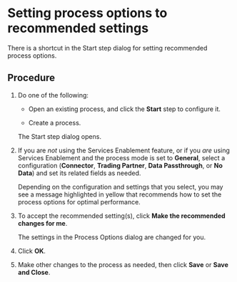 # Setting process options to recommended settings

<head>
  <meta name="guidename" content="Integration"/>
  <meta name="context" content="GUID-13c597a7-c344-4b40-9ca8-ed6575a276f9"/>
</head>


There is a shortcut in the Start step dialog for setting recommended process options.

## Procedure

1.  Do one of the following:

    -   Open an existing process, and click the **Start** step to configure it.

    -   Create a process.

    The Start step dialog opens.

2.  If you are *not* using the Services Enablement feature, or if you *are* using Services Enablement and the process mode is set to **General**, select a configuration \(**Connector**, **Trading Partner**, **Data Passthrough**, or **No Data**\) and set its related fields as needed.

    Depending on the configuration and settings that you select, you may see a message highlighted in yellow that recommends how to set the process options for optimal performance.

3.  To accept the recommended setting\(s\), click **Make the recommended changes for me**.

    The settings in the Process Options dialog are changed for you.

4.  Click **OK**.

5.  Make other changes to the process as needed, then click **Save** or **Save and Close**.